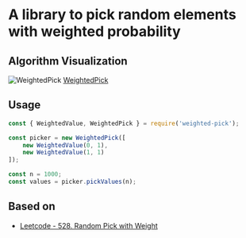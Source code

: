 # A library to pick random elements with weighted probability

## Algorithm Visualization
![WeightedPick](images/WeightedPick.png)
[WeightedPick](https://excalidraw.com/#json=hczDy_8u7ExWAiGBatb-m,SQOPRyDmEpgzYqxRIIMqFQ)

## Usage

```javascript
const { WeightedValue, WeightedPick } = require('weighted-pick');

const picker = new WeightedPick([
    new WeightedValue(0, 1),
    new WeightedValue(1, 1)
]);

const n = 1000;
const values = picker.pickValues(n);
```

## Based on
- [Leetcode - 528. Random Pick with Weight](https://leetcode.com/problems/random-pick-with-weight/description/)
